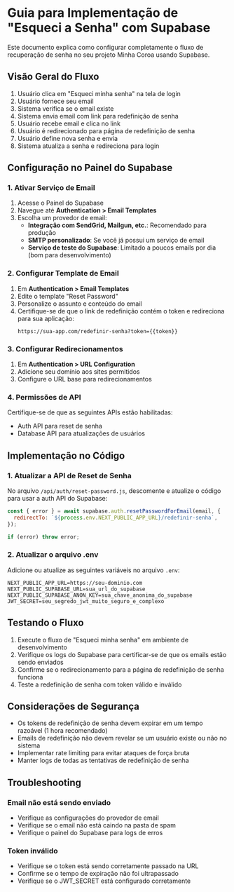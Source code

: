 # Guia para Implementação de "Esqueci a Senha" com Supabase

Este documento explica como configurar completamente o fluxo de recuperação de senha no seu projeto Minha Coroa usando Supabase.

## Visão Geral do Fluxo

1. Usuário clica em "Esqueci minha senha" na tela de login
2. Usuário fornece seu email
3. Sistema verifica se o email existe
4. Sistema envia email com link para redefinição de senha
5. Usuário recebe email e clica no link
6. Usuário é redirecionado para página de redefinição de senha
7. Usuário define nova senha e envia
8. Sistema atualiza a senha e redireciona para login

## Configuração no Painel do Supabase

### 1. Ativar Serviço de Email

1. Acesse o Painel do Supabase
2. Navegue até **Authentication > Email Templates**
3. Escolha um provedor de email:
   - **Integração com SendGrid, Mailgun, etc.**: Recomendado para produção
   - **SMTP personalizado**: Se você já possui um serviço de email
   - **Serviço de teste do Supabase**: Limitado a poucos emails por dia (bom para desenvolvimento)

### 2. Configurar Template de Email

1. Em **Authentication > Email Templates**
2. Edite o template "Reset Password"
3. Personalize o assunto e conteúdo do email
4. Certifique-se de que o link de redefinição contém o token e redireciona para sua aplicação:
   ```
   https://sua-app.com/redefinir-senha?token={{token}}
   ```

### 3. Configurar Redirecionamentos

1. Em **Authentication > URL Configuration**
2. Adicione seu domínio aos sites permitidos
3. Configure o URL base para redirecionamentos

### 4. Permissões de API

Certifique-se de que as seguintes APIs estão habilitadas:
- Auth API para reset de senha 
- Database API para atualizações de usuários

## Implementação no Código

### 1. Atualizar a API de Reset de Senha

No arquivo `/api/auth/reset-password.js`, descomente e atualize o código para usar a auth API do Supabase:

```javascript
const { error } = await supabase.auth.resetPasswordForEmail(email, {
  redirectTo: `${process.env.NEXT_PUBLIC_APP_URL}/redefinir-senha`,
});

if (error) throw error;
```

### 2. Atualizar o arquivo .env

Adicione ou atualize as seguintes variáveis no arquivo `.env`:

```
NEXT_PUBLIC_APP_URL=https://seu-dominio.com
NEXT_PUBLIC_SUPABASE_URL=sua_url_do_supabase
NEXT_PUBLIC_SUPABASE_ANON_KEY=sua_chave_anonima_do_supabase
JWT_SECRET=seu_segredo_jwt_muito_seguro_e_complexo
```

## Testando o Fluxo

1. Execute o fluxo de "Esqueci minha senha" em ambiente de desenvolvimento
2. Verifique os logs do Supabase para certificar-se de que os emails estão sendo enviados
3. Confirme se o redirecionamento para a página de redefinição de senha funciona
4. Teste a redefinição de senha com token válido e inválido

## Considerações de Segurança

- Os tokens de redefinição de senha devem expirar em um tempo razoável (1 hora recomendado)
- Emails de redefinição não devem revelar se um usuário existe ou não no sistema
- Implementar rate limiting para evitar ataques de força bruta
- Manter logs de todas as tentativas de redefinição de senha

## Troubleshooting

### Email não está sendo enviado
- Verifique as configurações do provedor de email
- Verifique se o email não está caindo na pasta de spam
- Verifique o painel do Supabase para logs de erros

### Token inválido
- Verifique se o token está sendo corretamente passado na URL
- Confirme se o tempo de expiração não foi ultrapassado
- Verifique se o JWT_SECRET está configurado corretamente 